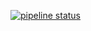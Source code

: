 [![pipeline status](https://github.com/JoshKeegan/xRetry/actions/workflows/cicd.yaml/badge.svg)](https://github.com/JoshKeegan/xRetry/actions)